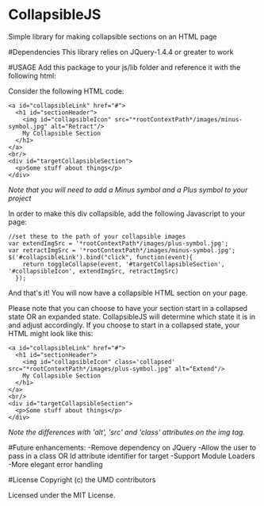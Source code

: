 # CollapsibleJS
Simple library for making collapsible sections on an HTML page


#Dependencies
This library relies on JQuery-1.4.4 or greater to work


#USAGE
Add this package to your js/lib folder and reference it with the following html:
<script type="text/javascript" src="*rootContextPath*/lib/Collapsible-1.0.0.js"></script>

Consider the following HTML code:
```
<a id="collapsibleLink" href="#">
  <h1 id="sectionHeader">
    <img id="collapsibleIcon" src="*rootContextPath*/images/minus-symbol.jpg" alt="Retract"/>
    My Collapsible Section
  </h1>
</a>
<br/>
<div id="targetCollapsibleSection">
  <p>Some stuff about things</p>
</div>
```
*Note that you will need to add a Minus symbol and a Plus symbol to your project*

In order to make this div collapsible, add the following Javascript to your page:
```
//set these to the path of your collapsible images
var extendImgSrc = '*rootContextPath*/images/plus-symbol.jpg';
var retractImgSrc = '*rootContextPath*/images/minus-symbol.jpg';
$('#collapsibleLink').bind("click", function(event){
    return toggleCollapse(event, '#targetCollapsibleSection', '#collapsibleIcon', extendImgSrc, retractImgSrc)
  });
```

And that's it! You will now have a collapsible HTML section on your page.

Please note that you can choose to have your section start in a collapsed state
OR an expanded state. CollapsibleJS will determine which state it is in and adjust accordingly.
If you choose to start in a collapsed state, your HTML might look like this:
```
<a id="collapsibleLink" href="#">
  <h1 id="sectionHeader">
    <img id="collapsibleIcon" class='collapsed' src="*rootContextPath*/images/plus-symbol.jpg" alt="Extend"/>
    My Collapsible Section
  </h1>
</a>
<br/>
<div id="targetCollapsibleSection">
  <p>Some stuff about things</p>
</div>
```
*Note the differences with 'alt', 'src' and 'class' attributes on the img tag.*


#Future enhancements:
-Remove dependency on JQuery
-Allow the user to pass in a class OR Id attribute identifier for target
-Support Module Loaders
-More elegant error handling


#License
Copyright (c) the UMD contributors

Licensed under the MIT License.
